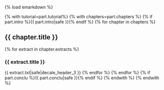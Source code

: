 {% load emarkdown %}

{% with tutorial=part.tutorial%}
{% with chapters=part.chapters %}
{% if part.intro %}{{ part.intro|safe }}{% endif %}
{% for chapter in chapters %}
## {{ chapter.title }}
{% for extract in chapter.extracts %}
### {{ extract.title }}
{{ extract.txt|safe|decale_header_3 }}
{% endfor %}
{% endfor %}
{% if part.conclu %}{{ part.conclu|safe }}{% endif %}
{% endwith %}
{% endwith %}